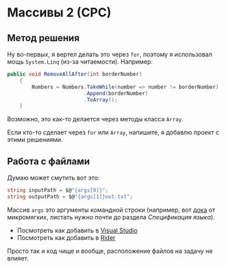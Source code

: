 # Массивы 2 (СРС)

## Метод решения
Ну во-первых, я вертел делать это через `for`, поэтому я использовал мощь `System.Linq` (из-за читаемости). Например:

```csharp
public void RemoveAllAfter(int borderNumber)
    {
        Numbers = Numbers.TakeWhile(number => number != borderNumber)
                         .Append(borderNumber)
                         .ToArray();
    }
```

Возможно, это как-то делается через методы класса `Array`.

Если кто-то сделает через `for` или `Array`, напишите, я добавлю проект с этими решениями.

## Работа с файлами
Думаю может смутить вот это:

```csharp
string inputPath = $@"{args[0]}";
string outputPath = $@"{args[1]}out.txt";
```

Массив `args` это аргументы командной строки (например, вот [дока][cli-args] от микромягких, листать нужно почти до раздела *Спецификация языка*).
* Посмотреть как добавить в [Visual Studio][cli-args-mvs]
* Посмотреть как добавить в [Rider][cli-args-rider]

Просто так и код чище и вообще, расположение файлов на задачу не влияет.


[cli-args]: https://docs.microsoft.com/ru-ru/dotnet/csharp/fundamentals/program-structure/main-command-line#command-line-arguments
[cli-args-mvs]: https://devpractice.ru/c-sharp-command-line-args/#p2
[cli-args-rider]: https://www.jetbrains.com/help/rider/Get_Started_with_Run_Debug_Configurations.html#step-1-understand-run-debug-configurations